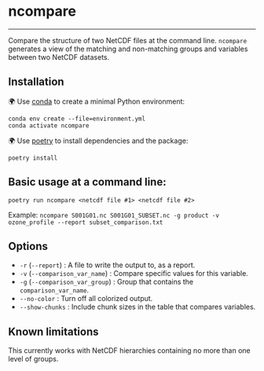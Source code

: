 # ncompare
_____
Compare the structure of two NetCDF files at the command line.
`ncompare` generates a view of the matching and non-matching groups and variables between two NetCDF datasets.



## Installation

🌍 Use [conda](https://docs.conda.io/projects/conda/en/latest/index.html#) to
create a minimal Python environment:

```shell script
conda env create --file=environment.yml
conda activate ncompare
```

🌍 Use [poetry](https://python-poetry.org) to
install dependencies and the package:

```shell script
poetry install
```

## Basic usage at a command line:
```
poetry run ncompare <netcdf file #1> <netcdf file #2>
```

Example:
`ncompare S001G01.nc S001G01_SUBSET.nc -g product -v ozone_profile --report subset_comparison.txt`



## Options

- `-r` (`--report`) : A file to write the output to, as a report.
- `-v` (`--comparison_var_name`) : Compare specific values for this variable.
- `-g` (`--comparison_var_group`) : Group that contains the `comparison_var_name`.
- `--no-color` : Turn off all colorized output.
- `--show-chunks` : Include chunk sizes in the table that compares variables.

## Known limitations
This currently works with NetCDF hierarchies containing no more than one level of groups.
